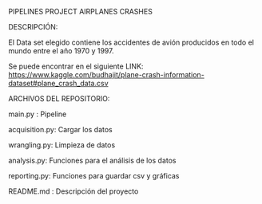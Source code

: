 
PIPELINES PROJECT AIRPLANES CRASHES

DESCRIPCIÓN:

El Data set elegido contiene los accidentes de avión producidos en todo el mundo entre el año 1970 y 1997.

Se puede encontrar en el siguiente LINK: https://www.kaggle.com/budhajit/plane-crash-information-dataset#plane_crash_data.csv



ARCHIVOS DEL REPOSITORIO:

main.py : Pipeline

acquisition.py: Cargar los datos

wrangling.py: Limpieza de datos

analysis.py: Funciones para el análisis de los datos

reporting.py: Funciones para guardar csv y gráficas

README.md : Descripción del proyecto



